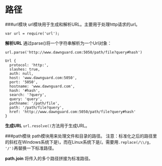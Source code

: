 路径
===

###url模块
url模块用于生成和解析URL。主要用于处理http请求的url。
```
var url = require('url');
```
**解析URL**
通过parse()将一个字符串解析为一个Url对象：
```
url.parse('http://www.dawnguard.com:5050/path/file?query#hash')

Url {
  protocol: 'http:',
  slashes: true,
  auth: null,
  host: 'www.dawnguard.com:5050',
  port: '5050',
  hostname: 'www.dawnguard.com',
  hash: '#hash',
  search: '?query',
  query: 'query',
  pathname: '/path/file',
  path: '/path/file?query',
  href: 'http://www.dawnguard.com:5050/path/file?query#hash'
}
```

**生成URL**
``url.resolve()``方法用于生成URL。

###path模块
path模块用来处理文件和目录的路径。
注意：标准化之后的路径里的斜杠在Windows系统下是\，而在Linux系统下是/。需要用``.replace(/\\/g, '/')``再替换一下标准路径。

**path.join**
将传入的多个路径拼接为标准路径。